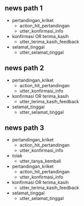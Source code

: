 ## news path 1
* pertandingan_kriket
  - action_hit_pertandingan
  - utter_konfirmasi_info
* konfirmasi OR terima_kasih
  - utter_terima_kasih_feedback
* selamat_tinggal
  - utter_selamat_tinggal

## news path 2
* pertandingan_kriket
  - action_hit_pertandingan
  - utter_konfirmasi_info
* konfirmasi OR terima_kasih
  - utter_terima_kasih_feedback
* selamat_tinggal
  - utter_selamat_tinggal

## news path 3
* pertandingan_kriket
  - action_hit_pertandingan
  - utter_konfirmasi_info
* tolak
  - utter_tanya_kembali
* pertandingan_kriket
  - action_hit_pertandingan
  - utter_konfirmasi_info
* konfirmasi OR terima_kasih
  - utter_terima_kasih_feedback
* selamat_tinggal
  - utter_selamat_tinggal